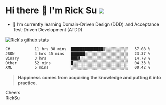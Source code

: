 # Hi there 👋 I'm Rick Su ![](https://komarev.com/ghpvc/?username=ricksu978)
<!--
**ricksu978/ricksu978** is a ✨ _special_ ✨ repository because its `README.md` (this file) appears on your GitHub profile.

Here are some ideas to get you started:

- 🔭 I’m currently working on ...
-->
- 🌱 I’m currently learning Domain-Driven Design (DDD) and Acceptance Test-Driven Development (ATDD)
<!--
- 👯 I’m looking to collaborate on ...
- 🤔 I’m looking for help with ...
- 💬 Ask me about ...
- 📫 How to reach me: ...
- 😄 Pronouns: ...
- ⚡ Fun fact: ...
-->
[![Rick's github stats](https://github-readme-stats.vercel.app/api?username=ricksu978&theme=dark)](https://github.com/ricksu978/ricksu978)

<!--START_SECTION:waka-->

```txt
C#           11 hrs 38 mins  ██████████████▒░░░░░░░░░░   57.08 %
JSON         4 hrs 45 mins   ██████░░░░░░░░░░░░░░░░░░░   23.37 %
Binary       3 hrs           ███▓░░░░░░░░░░░░░░░░░░░░░   14.78 %
Other        52 mins         █░░░░░░░░░░░░░░░░░░░░░░░░   04.33 %
XML          5 mins          ░░░░░░░░░░░░░░░░░░░░░░░░░   00.42 %
```

<!--END_SECTION:waka-->

> **Happiness comes from acquiring the knowledge and putting it into practice.**

Cheers  
RickSu 

